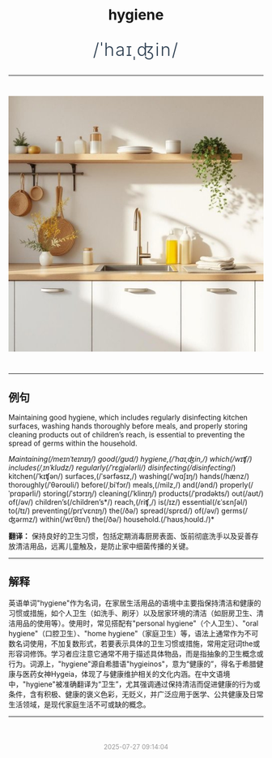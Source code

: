 <div align="center">

# hygiene

<div style="margin: 30px 0;">
<h1 style="font-size: 2.5em; font-weight: 300; letter-spacing: 2px; margin: 0; color: #2c3e50;">
/ˈhaɪˌʤin/
</h1>
</div>

</div>

---

<div align="center" style="margin: 40px 0;">

![hygiene](images/hygiene.png)

</div>

---

## 例句

Maintaining good hygiene, which includes regularly disinfecting kitchen surfaces, washing hands thoroughly before meals, and properly storing cleaning products out of children’s reach, is essential to preventing the spread of germs within the household.

*Maintaining(/meɪnˈteɪnɪŋ/) good(/gʊd/) hygiene,(/ˈhaɪˌʤin,/) which(/wɪʧ/) includes(/ˌɪnˈkludz/) regularly(/ˈrɛgjələrli/) disinfecting(/disinfecting*/) kitchen(/ˈkɪʧən/) surfaces,(/ˈsərfəsɪz,/) washing(/ˈwɑʃɪŋ/) hands(/hænz/) thoroughly(/ˈθəroʊli/) before(/ˌbiˈfɔr/) meals,(/milz,/) and(/ənd/) properly(/ˈprɑpərli/) storing(/ˈstɔrɪŋ/) cleaning(/ˈklinɪŋ/) products(/ˈprɑdəkts/) out(/aʊt/) of(/əv/) children’s(/children’s*/) reach,(/riʧ,/) is(/ɪz/) essential(/ɛˈsɛnʃəl/) to(/tɪ/) preventing(/prɪˈvɛnɪŋ/) the(/ðə/) spread(/sprɛd/) of(/əv/) germs(/ʤərmz/) within(/wɪˈθɪn/) the(/ðə/) household.(/ˈhaʊsˌhoʊld./)*

**翻译：** 保持良好的卫生习惯，包括定期消毒厨房表面、饭前彻底洗手以及妥善存放清洁用品，远离儿童触及，是防止家中细菌传播的关键。

---

## 解释

英语单词"hygiene"作为名词，在家居生活用品的语境中主要指保持清洁和健康的习惯或措施，如个人卫生（如洗手、刷牙）以及居家环境的清洁（如厨房卫生、清洁用品的使用等）。使用时，常见搭配有"personal hygiene"（个人卫生）、"oral hygiene"（口腔卫生）、"home hygiene"（家庭卫生）等，语法上通常作为不可数名词使用，不加复数形式，若要表示具体的卫生习惯或措施，常用定冠词the或形容词修饰。学习者应注意它通常不用于描述具体物品，而是指抽象的卫生概念或行为。词源上，"hygiene"源自希腊语"hygieinos"，意为“健康的”，得名于希腊健康与医药女神Hygeia，体现了与健康维护相关的文化内涵。在中文语境中，"hygiene"被准确翻译为“卫生”，尤其强调通过保持清洁而促进健康的行为或条件，含有积极、健康的褒义色彩，无贬义，并广泛应用于医学、公共健康及日常生活领域，是现代家庭生活不可或缺的概念。


---

<div align="center" style="margin-top: 50px;">
<small style="color: #999; font-size: 0.9em;">2025-07-27 09:14:04</small>
</div>
